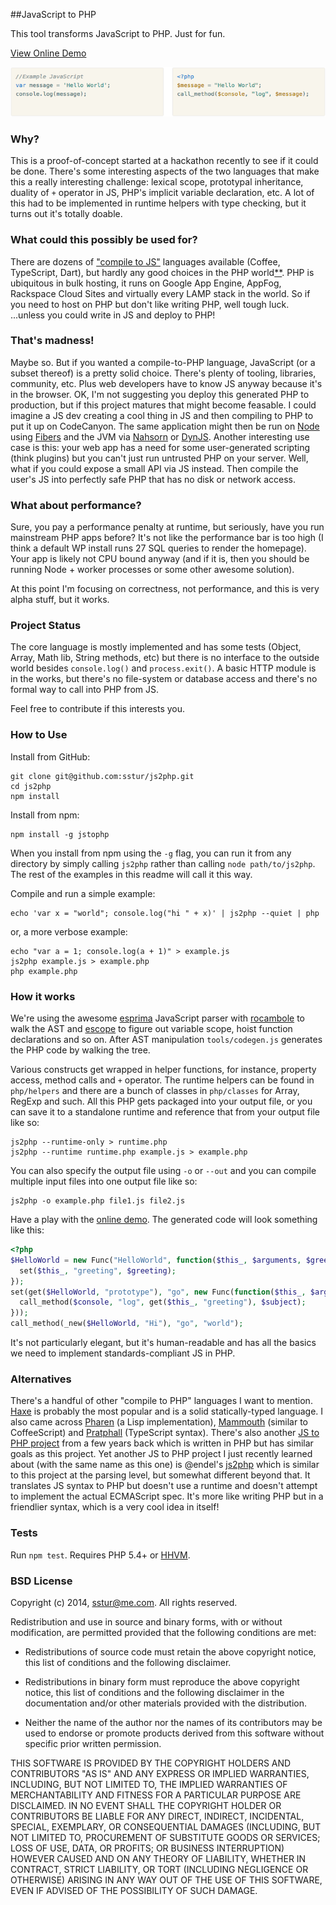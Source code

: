 ##JavaScript to PHP

This tool transforms JavaScript to PHP. Just for fun.

[View Online Demo][2]

[![Example Code](/demo/images/example.png?raw=true)][2]

### Why?

This is a proof-of-concept started at a hackathon recently to see if it could be done. There's some interesting aspects of the two languages that make this a really interesting challenge: lexical scope, prototypal inheritance, duality of `+` operator in JS, PHP's implicit variable declaration, etc. A lot of this had to be implemented in runtime helpers with type checking, but it turns out it's totally doable.

### What could this possibly be used for?

There are dozens of ["compile to JS"][3] languages available (Coffee, TypeScript, Dart), but hardly any good choices in the PHP world[**](#alternatives). PHP is ubiquitous in bulk hosting, it runs on Google App Engine, AppFog, Rackspace Cloud Sites and virtually every LAMP stack in the world. So if you need to host on PHP but don't like writing PHP, well tough luck. ...unless you could write in JS and deploy to PHP!

### That's madness!

Maybe so. But if you wanted a compile-to-PHP language, JavaScript (or a subset thereof) is a pretty solid choice. There's plenty of tooling, libraries, community, etc. Plus web developers have to know JS anyway because it's in the browser. OK, I'm not suggesting you deploy this generated PHP to production, but if this project matures that might become feasable. I could imagine a JS dev creating a cool thing in JS and then compiling to PHP to put it up on CodeCanyon. The same application might then be run on [Node][4] using [Fibers][7] and the JVM via [Nahsorn][5] or [DynJS][6]. Another interesting use case is this: your web app has a need for some user-generated scripting (think plugins) but you can't just run untrusted PHP on your server. Well, what if you could expose a small API via JS instead. Then compile the user's JS into perfectly safe PHP that has no disk or network access.

### What about performance?

Sure, you pay a performance penalty at runtime, but seriously, have you run mainstream PHP apps before? It's not like the performance bar is too high (I think a default WP install runs 27 SQL queries to render the homepage). Your app is likely not CPU bound anyway (and if it is, then you should be running Node + worker processes or some other awesome solution).

At this point I'm focusing on correctness, not performance, and this is very alpha stuff, but it works.

### Project Status

The core language is mostly implemented and has some tests (Object, Array, Math lib, String methods, etc) but there is no interface to the outside world besides `console.log()` and `process.exit()`. A basic HTTP module is in the works, but there's no file-system or database access and there's no formal way to call into PHP from JS.

Feel free to contribute if this interests you.

### How to Use
Install from GitHub:

    git clone git@github.com:sstur/js2php.git
    cd js2php
    npm install

Install from npm:

    npm install -g jstophp

When you install from npm using the `-g` flag, you can run it from any directory by simply calling `js2php` rather than calling `node path/to/js2php`. The rest of the examples in this readme will call it this way. 

Compile and run a simple example: 

    echo 'var x = "world"; console.log("hi " + x)' | js2php --quiet | php

or, a more verbose example: 

    echo "var a = 1; console.log(a + 1)" > example.js
    js2php example.js > example.php
    php example.php

### How it works

We're using the awesome [esprima][8] JavaScript parser with [rocambole][9] to walk the AST and [escope][10] to figure out variable scope, hoist function declarations and so on. After AST manipulation `tools/codegen.js` generates the PHP code by walking the tree.

Various constructs get wrapped in helper functions, for instance, property access, method calls and `+` operator. The runtime helpers can be found in `php/helpers` and there are a bunch of classes in `php/classes` for Array, RegExp and such. All this PHP gets packaged into your output file, or you can save it to a standalone runtime and reference that from your output file like so:

    js2php --runtime-only > runtime.php
    js2php --runtime runtime.php example.js > example.php

You can also specify the output file using `-o` or `--out` and you can compile multiple input files into one output file like so:

    js2php -o example.php file1.js file2.js

Have a play with the [online demo][2]. The generated code will look something like this:

```php
<?php
$HelloWorld = new Func("HelloWorld", function($this_, $arguments, $greeting) {
  set($this_, "greeting", $greeting);
});
set(get($HelloWorld, "prototype"), "go", new Func(function($this_, $arguments, $subject) use (&$console) {
  call_method($console, "log", get($this_, "greeting"), $subject);
}));
call_method(_new($HelloWorld, "Hi"), "go", "world");
```

It's not particularly elegant, but it's human-readable and has all the basics we need to implement standards-compliant JS in PHP.

### Alternatives
There's a handful of other "compile to PHP" languages I want to mention. [Haxe][11] is probably the most popular and is a solid statically-typed language. I also came across [Pharen][13] (a Lisp implementation), [Mammouth][14] (similar to CoffeeScript) and [Pratphall][15] (TypeScript syntax). There's also another [JS to PHP project][17] from a few years back which is written in PHP but has similar goals as this project. Yet another JS to PHP project I just recently learned about (with the same name as this one) is @endel's [js2php][18] which is similar to this project at the parsing level, but somewhat different beyond that. It translates JS syntax to PHP but doesn't use a runtime and doesn't attempt to implement the actual ECMAScript spec. It's more like writing PHP but in a friendlier syntax, which is a very cool idea in itself!

### Tests
Run `npm test`. Requires PHP 5.4+ or [HHVM][16].

### BSD License
Copyright (c) 2014, sstur@me.com. All rights reserved.

Redistribution and use in source and binary forms, with or without modification,
are permitted provided that the following conditions are met:

 * Redistributions of source code must retain the above copyright notice, this
   list of conditions and the following disclaimer.

 * Redistributions in binary form must reproduce the above copyright notice,
   this list of conditions and the following disclaimer in the
   documentation and/or other materials provided with the distribution.

 * Neither the name of the author nor the names of its contributors may be used
   to endorse or promote products derived from this software without specific
   prior written permission.

THIS SOFTWARE IS PROVIDED BY THE COPYRIGHT HOLDERS AND CONTRIBUTORS "AS IS" AND
ANY EXPRESS OR IMPLIED WARRANTIES, INCLUDING, BUT NOT LIMITED TO, THE IMPLIED
WARRANTIES OF MERCHANTABILITY AND FITNESS FOR A PARTICULAR PURPOSE ARE
DISCLAIMED. IN NO EVENT SHALL THE COPYRIGHT HOLDER OR CONTRIBUTORS BE LIABLE FOR
ANY DIRECT, INDIRECT, INCIDENTAL, SPECIAL, EXEMPLARY, OR CONSEQUENTIAL DAMAGES
(INCLUDING, BUT NOT LIMITED TO, PROCUREMENT OF SUBSTITUTE GOODS OR SERVICES;
LOSS OF USE, DATA, OR PROFITS; OR BUSINESS INTERRUPTION) HOWEVER CAUSED AND ON
ANY THEORY OF LIABILITY, WHETHER IN CONTRACT, STRICT LIABILITY, OR TORT
(INCLUDING NEGLIGENCE OR OTHERWISE) ARISING IN ANY WAY OUT OF THE USE OF THIS
SOFTWARE, EVEN IF ADVISED OF THE POSSIBILITY OF SUCH DAMAGE.


[2]: http://sstur.github.io/js2php/demo/
[3]: https://github.com/jashkenas/coffeescript/wiki/List-of-languages-that-compile-to-JS
[4]: http://nodejs.org/
[5]: http://openjdk.java.net/projects/nashorn/
[6]: http://dynjs.org/
[7]: https://github.com/laverdet/node-fibers/
[8]: http://esprima.org/
[9]: https://github.com/millermedeiros/rocambole
[10]: https://github.com/Constellation/escope
[11]: http://haxe.org/
[13]: http://scriptor.github.io/pharen/
[14]: http://mammouth.wamalaka.com/
[15]: http://cretz.github.io/pratphall/
[16]: http://hhvm.com/
[17]: https://github.com/jakubkulhan/js2php
[18]: https://github.com/endel/js2php
